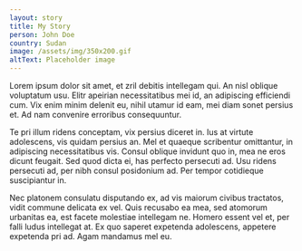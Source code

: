 ```yaml
---
layout: story
title: My Story
person: John Doe
country: Sudan
image: /assets/img/350x200.gif
altText: Placeholder image
---
```


Lorem ipsum dolor sit amet, et zril debitis intellegam qui. An nisl oblique voluptatum usu. Elitr apeirian necessitatibus mei id, an adipiscing efficiendi cum. Vix enim minim delenit eu, nihil utamur id eam, mei diam sonet persius et. Ad nam convenire erroribus consequuntur.

Te pri illum ridens conceptam, vix persius diceret in. Ius at virtute adolescens, vis quidam persius an. Mel et quaeque scribentur omittantur, in adipiscing necessitatibus vis. Consul oblique invidunt quo in, mea ne eros dicunt feugait. Sed quod dicta ei, has perfecto persecuti ad. Usu ridens persecuti ad, per nibh consul posidonium ad. Per tempor cotidieque suscipiantur in.

Nec platonem consulatu disputando ex, ad vis maiorum civibus tractatos, vidit commune delicata ex vel. Quis recusabo ea mea, sed atomorum urbanitas ea, est facete molestiae intellegam ne. Homero essent vel et, per falli ludus intellegat at. Ex quo saperet expetenda adolescens, appetere expetenda pri ad. Agam mandamus mel eu.
